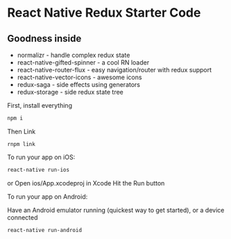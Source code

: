 # React Native Redux Starter Code

## Goodness inside

- normalizr - handle complex redux state
- react-native-gifted-spinner - a cool RN loader
- react-native-router-flux - easy navigation/router with redux support
- react-native-vector-icons - awesome icons
- redux-saga - side effects using generators
- redux-storage - side redux state tree

First, install everything
```bash
npm i
```

Then Link
```
rnpm link
```

To run your app on iOS:
```bash
react-native run-ios
```

or Open ios/App.xcodeproj in Xcode
Hit the Run button

To run your app on Android:

Have an Android emulator running (quickest way to get started), or a device connected
```bash
react-native run-android
```
